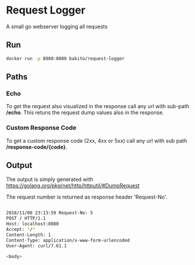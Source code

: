 # Request Logger

A small go webserver logging all requests

## Run

```bash
docker run -p 8080:8080 bakito/request-logger
```

## Paths

### Echo

To get the request also visualized in the response call any url with sub-path **/echo**. This retuns the request dump values also in the response.

### Custom Response Code

To get a custom response code (2xx, 4xx or 5xx) call any url with sub path **/response-code/{code}**.


## Output

The output is simply generated with https://golang.org/pkg/net/http/httputil/#DumpRequest

The request number is returned as response header 'Request-No'.

```bash

2018/11/08 23:13:59 Request-No: 5
POST / HTTP/1.1
Host: localhost:8080
Accept: */*
Content-Length: 1
Content-Type: application/x-www-form-urlencoded
User-Agent: curl/7.61.1

<body>
```